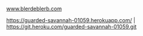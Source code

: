www.blerdeblerb.com

https://guarded-savannah-01059.herokuapp.com/ | https://git.heroku.com/guarded-savannah-01059.git